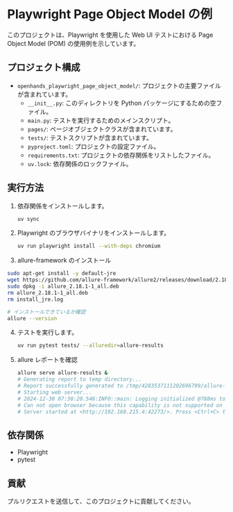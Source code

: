 # Playwright Page Object Model の例

このプロジェクトは、Playwright を使用した Web UI テストにおける Page Object Model (POM) の使用例を示しています。

## プロジェクト構成

- `openhands_playwright_page_object_model/`: プロジェクトの主要ファイルが含まれています。
  - `__init__.py`: このディレクトリを Python パッケージにするための空ファイル。
  - `main.py`: テストを実行するためのメインスクリプト。
  - `pages/`: ページオブジェクトクラスが含まれています。
  - `tests/`: テストスクリプトが含まれています。
  - `pyproject.toml`: プロジェクトの設定ファイル。
  - `requirements.txt`: プロジェクトの依存関係をリストしたファイル。
  - `uv.lock`: 依存関係のロックファイル。

## 実行方法

1. 依存関係をインストールします。
   ```bash
   uv sync
   ```
2. Playwright のブラウザバイナリをインストールします。
   ```bash
   uv run playwright install --with-deps chromium
   ```

3. allure-framework のインストール
```bash
sudo apt-get install -y default-jre
wget https://github.com/allure-framework/allure2/releases/download/2.18.1/allure_2.18.1-1_all.deb
sudo dpkg -i allure_2.18.1-1_all.deb
rm allure_2.18.1-1_all.deb
rm install_jre.log

# インストールできているか確認
allure --version
```
4. テストを実行します。
   ```bash
   uv run pytest tests/ --alluredir=allure-results
   ```

5. allure レポートを確認
   ```bash
   allure serve allure-results &
   # Generating report to temp directory...
   # Report successfully generated to /tmp/4283537111202696799/allure-report
   # Starting web server...
   # 2024-12-30 07:38:20.548:INFO::main: Logging initialized @788ms to org.eclipse.jetty.util.log.StdErrLog
   # Can not open browser because this capability is not supported on your platform. You can use the link below to open the report manually.
   # Server started at <http://192.168.215.4:42273/>. Press <Ctrl+C> to exit
   ```

## 依存関係

- Playwright
- pytest

## 貢献

プルリクエストを送信して、このプロジェクトに貢献してください。
